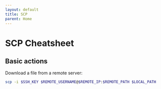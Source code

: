```yaml
---
layout: default
title: SCP
parent: Home
---
```


# SCP Cheatsheet

## Basic actions

Download a file from a remote server:

```bash
scp -i $SSH_KEY $REMOTE_USERNAME@$REMOTE_IP:$REMOTE_PATH $LOCAL_PATH
```